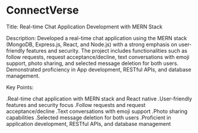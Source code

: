 # ConnectVerse
Title: Real-time Chat Application Development with MERN Stack

Description:
Developed a real-time chat application using the MERN stack (MongoDB, Express.js, React, and Node.js) with a strong emphasis on user-friendly features and security. The project includes functionalities such as follow requests, request acceptance/decline, text conversations with emoji support, photo sharing, and selected message deletion for both users. Demonstrated proficiency in App development, RESTful APIs, and database management.

Key Points:

.Real-time chat application with MERN stack and React native
.User-friendly features and security focus
.Follow requests and request acceptance/decline
.Text conversations with emoji support
.Photo sharing capabilities
.Selected message deletion for both users
.Proficient in application development, RESTful APIs, and database management


